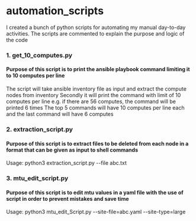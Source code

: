# automation_scripts
I created a bunch of python scripts for automating my manual day-to-day activities. The scripts are commented to explain the purpose and logic of the code

### 1. get_10_computes.py

#### Purpose of this script is to print the ansible playbook command limiting it to 10 computes per line
The script will take ansible inventory file as input and extract the compute nodes from inventory
Secondly it will print the command with limit of 10 computes per line
e.g. if there are 56 computes, the command will be printed 6 times
The top 5 commands will have 10 computes per line each and the last command will have 6 computes

### 2. extraction_script.py

#### Purpose of this script is to extract files to be deleted from each node in a format that can be given as input to shell commands

Usage: python3 extraction_script.py --file abc.txt

### 3. mtu_edit_script.py

#### Purpose of this script is to edit mtu values in a yaml file with the use of script in order to prevent mistakes and save time

Usage: python3 mtu_edit_Script.py --site-file=abc.yaml --site-type=large
